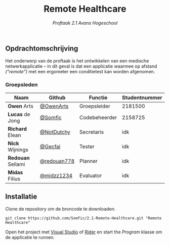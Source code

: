 
<div text-align="center">
    <!-- <img src="#" 
        align="right"
        width="280" 
        height="280"> -->
    <br>
    <br>
    <h1 align="center">Remote Healthcare</h1>
    <p align="center">
        <i>Proftaak 2.1 Avans Hogeschool</i>
    </p>
    <br>
</div>

## Opdrachtomschrijving
Het onderwerp van de proftaak is het ontwikkelen van een medische netwerkapplicatie – in dit geval is dat een applicatie waarmee op afstand *(“remote”)* met een ergometer een conditietest kan worden afgenomen.

### Groepsleden
| Naam | Github | Functie | Studentnummer | 
|------------------------------------------------------------|------------------------------------------------------|---------------|---------------|
| **Owen** Arts | [@OwenArts](https://github.com/OwenArts) | Groepsleider    | 2181500 |
| **Lucas** de Jong | [@Somfic](https://github.com/Somfic) | Codebeheerder | 2158725 |
| **Richard** Elean | [@NotDutchy](https://github.com/NotDutchy) | Secretaris | idk |
| **Nick** Wijnings | [@Gecfai](https://github.com/nickwijnings) | Tester | idk |
| **Redouan** Sellami | [@redouan778](https://github.com/redouan778) | Planner | idk |
| **Midas** Filius | [@midzz1234](https://github.com/midzz1234) | Evaluator | idk |

## Installatie
Clone de repository om de broncode te downloaden.
```
git clone https://github.com/Somfic/2.1-Remote-Healthcare.git "Remote Healthcare"
```
Open het project met [Visual Studio](https://visualstudio.microsoft.com) of [Rider](https://www.jetbrains.com/rider/) en start the *Program* klasse om de applicatie te runnen.
